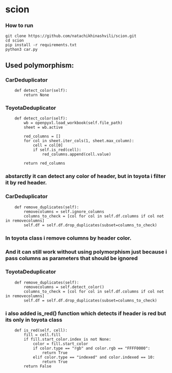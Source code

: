 # scion

### How to run
```
git clone https://github.com/natachikhinashvili/scion.git
cd scion
pip install -r requirements.txt
python3 car.py
```

## Used polymorphism:

### CarDeduplicator
```
    def detect_color(self):
        return None
```

### ToyotaDeduplicator
```
    def detect_color(self):
        wb = openpyxl.load_workbook(self.file_path)
        sheet = wb.active 

        red_columns = []
        for col in sheet.iter_cols(1, sheet.max_column):
            cell = col[0]
            if self.is_red(cell):
                red_columns.append(cell.value)

        return red_columns
```

### abstarctly it can detect any color of header, but in toyota i filter it by red header.

### CarDeduplicator
```
    def remove_duplicates(self):
        removecolumns = self.ignore_columns
        columns_to_check = [col for col in self.df.columns if col not in removecolumns]
        self.df = self.df.drop_duplicates(subset=columns_to_check)
```
### In toyota class i remove columns by header color. 
### And it can still work without using polymorphism just because i pass columns as parameters that should be ignored 

### ToyotaDeduplicator

```
    def remove_duplicates(self):
        removecolumns = self.detect_color()
        columns_to_check = [col for col in self.df.columns if col not in removecolumns]
        self.df = self.df.drop_duplicates(subset=columns_to_check)
```


### i also added is_red() function which detects if header is red but its only in toyota class
```
    def is_red(self, cell):
        fill = cell.fill
        if fill.start_color.index is not None:
            color = fill.start_color
            if color.type == "rgb" and color.rgb == "FFFF0000":
                return True
            elif color.type == "indexed" and color.indexed == 10:
                return True
        return False
```